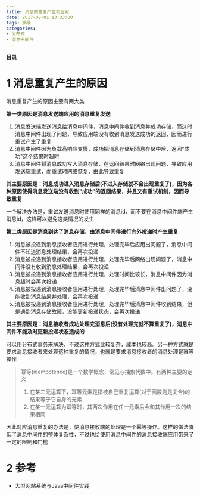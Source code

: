 ```yaml
---
title: 消息的重复产生和应对
date: 2017-08-01 13:33:00
tags: 摘录
categories:
- 分布式
- 消息中间件
---
```


__目录__

<!-- toc -->
<!--more-->

# 1 消息重复产生的原因

消息重复产生的原因主要有两大类

__第一类原因是消息发送端应用的消息重复发送__

1. 消息发送端发送消息给消息中间件，消息中间件收到消息并成功存储，而这时消息中间件出现了问题，导致应用端没有收到消息发送成功的返回，因而进行重试产生了重复
1. 消息中间件因为负载高响应变慢，成功把消息存储到消息存储中后，返回"成功"这个结果时超时
1. 消息中间件将消息成功写入消息存储，在返回结果时网络出现问题，导致应用发送端重试，而重试时网络恢复，由此导致重复

__其主要原因是：消息成功进入消息存储后(不进入存储就不会出现重复了)，因为各种原因使得消息发送端没有收到"成功"的返回结果，并且又有重试机制，因而导致重复__

一个解决办法是，重试发送消息时使用同样的消息id，而不要在消息中间件端产生消息id，这样可以避免这类情况的发生

__第二类原因是消息到达了消息存储，由消息中间件进行向外投递时产生重复__

1. 消息被投递到消息接收者应用进行处理，处理完毕后应用出问题了，消息中间件不知道消息处理结果，会再次投递
1. 消息被投递到消息接收者应用进行处理，处理完毕后网络出现问题了，消息中间件没有收到消息处理结果，会再次投递
1. 消息被投递到消息接收者应用进行处理，处理时间比较长，消息中间件因为消息超时会再次投递
1. 消息被投递到消息接收者应用进行处理，处理完毕后消息中间件出问题了，没能收到消息结果并处理，会再次投递
1. 消息被投递到消息接收者应用进行处理，处理完毕后消息中间件收到结果，但是遇到消息存储故障，没能更新投递状态，会再次投递

__其主要原因是：消息接收者成功处理完消息后(没有处理完就不算重复了)，消息中间件不能及时更新投递状态造成的__

可以用分布式事务来解决，不过这种方式比较复杂，成本也较高。另一种方式就是要求消息接收者来处理这种重复的情况，也就是要求消息接收者的消息处理是幂等操作

> 幂等(idempotence)是一个数学概念，常见与抽象代数中。有两种主要的定义
> 1. 在某二元运算下，幂等元素是指被自己重复运算(对于函数则是复合)的结果等于它自身的元素
> 1. 在某一元运算为幂等时，其两次作用在任一元素后会和其作用一次的结果相同

因此对应消息重复的办法是，使消息接收端的处理是一个幂等操作。这样的做法降低了消息中间件的整体复杂性，不过也给使用消息中间件的消息接收端应用带来了一定的限制和门槛

# 2 参考

* 大型网站系统与Java中间件实践
